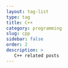 ```yaml
---
layout: tag-list
type: tag
title: C++
category: programming
slug: cpp
sidebar: false
order: 2
description: >
   C++ related posts
---
```


